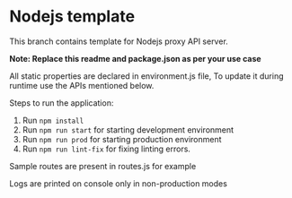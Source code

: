 # Nodejs template
This branch contains template for Nodejs proxy API server.

**Note: Replace this readme and package.json as per your use case** 

All static properties are declared in environment.js file, To update it during runtime use the APIs mentioned below.

Steps to run the application:
1. Run `npm install`
2. Run `npm run start` for starting development environment
3. Run `npm run prod` for starting production environment
4. Run `npm run lint-fix` for fixing linting errors.

Sample routes are present in routes.js for example

Logs are printed on console only in non-production modes